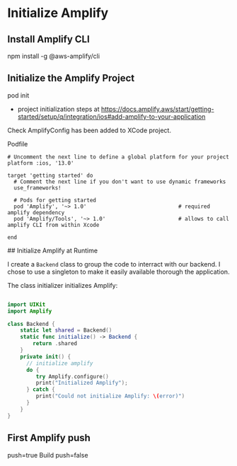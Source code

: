 # Initialize Amplify

## Install Amplify CLI
npm install -g @aws-amplify/cli

## Initialize the Amplify Project
pod init
+ project initialization steps at https://docs.amplify.aws/start/getting-started/setup/q/integration/ios#add-amplify-to-your-application

Check AmplifyConfig has been added to XCode project.

Podfile
```
# Uncomment the next line to define a global platform for your project
platform :ios, '13.0'

target 'getting started' do
  # Comment the next line if you don't want to use dynamic frameworks
  use_frameworks!

  # Pods for getting started
  pod 'Amplify', '~> 1.0'                             # required amplify dependency
  pod 'Amplify/Tools', '~> 1.0'                       # allows to call amplify CLI from within Xcode

end
```
## Initialize Amplify at Runtime

I create a `Backend` class to group the code to interract with our backend. I chose to use a singleton to make it easily available thorough the application.

The class initializer initializes Amplify:

```swift

import UIKit
import Amplify

class Backend {
    static let shared = Backend()
    static func initialize() -> Backend {
        return .shared
    }
    private init() {
      // initialize amplify
      do {
         try Amplify.configure()
         print("Initialized Amplify");
      } catch {
         print("Could not initialize Amplify: \(error)")
      }
    }
}
```

## First Amplify push
push=true
Build
push=false
